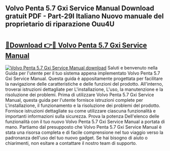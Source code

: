 ## Volvo Penta 5.7 Gxi Service Manual Download gratuit PDF - Part-29I Italiano Nuovo manuale del proprietario di riparazione Ouu4U

# <h2><a href="http://dfd3el.blite.top/?on=Volvo+Penta+5.7+Gxi+Service+Manual">🔗Download 👉🔴 Volvo Penta 5.7 Gxi Service Manual</a></h2>

[![Volvo Penta 5.7 Gxi Service Manual download](https://i.imgur.com/lujVjoI.png)](http://dfd3el.blite.top/?on=Volvo+Penta+5.7+Gxi+Service+Manual)
Saluti e benvenuto nella Guida per l'utente per il tuo sistema appena implementato Volvo Penta 5.7 Gxi Service Manual. Questa guida è appositamente progettata per facilitare la navigazione delle caratteristiche e delle funzioni del prodotto. All'interno, troverai istruzioni dettagliate per L'installazione, L'uso, la manutenzione e la risoluzione dei problemi. Prima di utilizzare Volvo Penta 5.7 Gxi Service Manual, questa guida per l'utente fornisce istruzioni complete per L'installazione, il funzionamento e la risoluzione dei problemi del prodotto. Fornisce istruzioni dettagliate su come utilizzare ciascuna funzionalità e importanti informazioni sulla sicurezza. Prova la potenza Dell'elenco delle funzionalità con il tuo nuovo Volvo Penta 5.7 Gxi Service Manual a portata di mano. Partiamo dal presupposto che Volvo Penta 5.7 Gxi Service Manual è stata una risorsa completa e di facile comprensione nel tuo viaggio verso la padronanza dell'uso del tuo nuovo gadget. Se hai bisogno di aiuto o chiarimenti, non esitare a contattare il nostro team di supporto.
